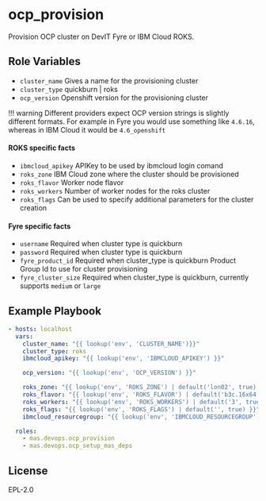 ocp_provision
=============

Provision OCP cluster on DevIT Fyre or IBM Cloud ROKS.


Role Variables
--------------

- `cluster_name` Gives a name for the provisioning cluster
- `cluster_type` quickburn | roks
- `ocp_version` Openshift version for the provisioning cluster

!!! warning
    Different providers expect OCP version strings is slightly different formats.  For example in Fyre you would use something like `4.6.16`, whereas in IBM Cloud it would be `4.6_openshift`


#### ROKS specific facts
- `ibmcloud_apikey` APIKey to be used by ibmcloud login comand
- `roks_zone` IBM Cloud zone where the cluster should be provisioned
- `roks_flavor` Worker node flavor
- `roks_workers` Number of worker nodes for the roks cluster
- `roks_flags` Can be used to specify additional parameters for the cluster creation

#### Fyre specific facts
- `username` Required when cluster type is quickburn
- `password` Required when cluster type is quickburn
- `fyre_product_id` Required when cluster_type is quickburn Product Group Id to use for cluster provisioning
- `fyre_cluster_size` Required when cluster_type is quickburn, currently supports `medium` or `large`


Example Playbook
----------------

```yaml
- hosts: localhost
  vars:
    cluster_name: "{{ lookup('env', 'CLUSTER_NAME')}}"
    cluster_type: roks
    ibmcloud_apikey: "{{ lookup('env', 'IBMCLOUD_APIKEY') }}"

    ocp_version: "{{ lookup('env', 'OCP_VERSION') }}"

    roks_zone: "{{ lookup('env', 'ROKS_ZONE') | default('lon02', true) }}"
    roks_flavor: "{{ lookup('env', 'ROKS_FLAVOR') | default('b3c.16x64', true) }}"
    roks_workers: "{{ lookup('env', 'ROKS_WORKERS') | default('3', true) }}"
    roks_flags: "{{ lookup('env', 'ROKS_FLAGS') | default('', true) }}"
    ibmcloud_resourcegroup: "{{ lookup('env', 'IBMCLOUD_RESOURCEGROUP') | default('Default', true) }}"

  roles:
    - mas.devops.ocp_provision
    - mas.devops.ocp_setup_mas_deps
```

License
-------

EPL-2.0
